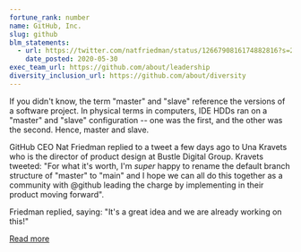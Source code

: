 ```yaml
---
fortune_rank: number
name: GitHub, Inc.
slug: github
blm_statements:
  - url: https://twitter.com/natfriedman/status/1266790816174882816?s=20
    date_posted: 2020-05-30
exec_team_url: https://github.com/about/leadership
diversity_inclusion_url: https://github.com/about/diversity
---
```


If you didn't know, the term "master" and "slave" reference the versions of a software project. In physical terms in computers, IDE HDDs ran on a "master" and "slave" configuration -- one was the first, and the other was the second. Hence, master and slave.

GitHub CEO Nat Friedman replied to a tweet a few days ago to Una Kravets who is the director of product design at Bustle Digital Group. Kravets tweeted: "For what it's worth, I'm *super* happy to rename the default branch structure of "master" to "main" and I hope we can all do this together as a community with @github leading the charge by implementing in their product moving forward".

Friedman replied, saying: "It's a great idea and we are already working on this!"

[Read more](https://www.tweaktown.com/news/73205/microsoft-removes-master-and-slave-mentions-from-github-over-blm/index.html)